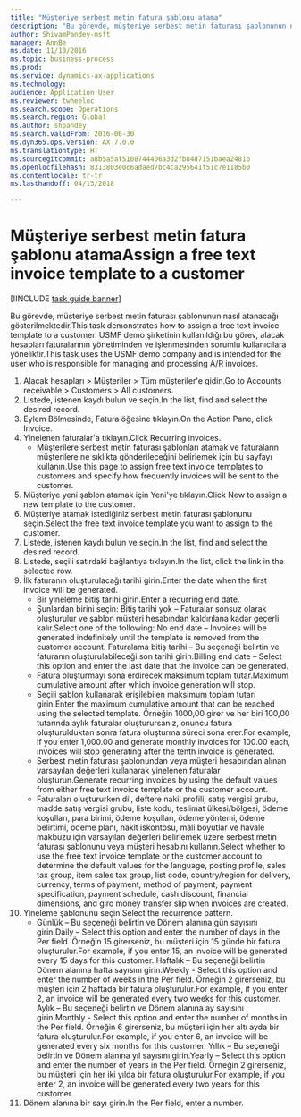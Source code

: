 ```yaml
--- 
title: "Müşteriye serbest metin fatura şablonu atama"
description: "Bu görevde, müşteriye serbest metin faturası şablonunun nasıl atanacağı gösterilmektedir."
author: ShivamPandey-msft
manager: AnnBe
ms.date: 11/10/2016
ms.topic: business-process
ms.prod: 
ms.service: dynamics-ax-applications
ms.technology: 
audience: Application User
ms.reviewer: twheeloc
ms.search.scope: Operations
ms.search.region: Global
ms.author: shpandey
ms.search.validFrom: 2016-06-30
ms.dyn365.ops.version: AX 7.0.0
ms.translationtype: HT
ms.sourcegitcommit: a8b5a5af5108744406a3d2fb84d7151baea2481b
ms.openlocfilehash: 8313803e0c6adaed7bc4ca295641f51c7e1185b0
ms.contentlocale: tr-tr
ms.lasthandoff: 04/13/2018

---
```

# <a name="assign-a-free-text-invoice-template-to-a-customer"></a><span data-ttu-id="f673d-103">Müşteriye serbest metin fatura şablonu atama</span><span class="sxs-lookup"><span data-stu-id="f673d-103">Assign a free text invoice template to a customer</span></span>

[!INCLUDE [task guide banner](../../includes/task-guide-banner.md)]

<span data-ttu-id="f673d-104">Bu görevde, müşteriye serbest metin faturası şablonunun nasıl atanacağı gösterilmektedir.</span><span class="sxs-lookup"><span data-stu-id="f673d-104">This task demonstrates how to assign a free text invoice template to a customer.</span></span> <span data-ttu-id="f673d-105">USMF demo şirketinin kullanıldığı bu görev, alacak hesapları faturalarının yönetiminden ve işlenmesinden sorumlu kullanıcılara yöneliktir.</span><span class="sxs-lookup"><span data-stu-id="f673d-105">This task uses the USMF demo company and is intended for the user who is responsible for managing and processing A/R invoices.</span></span>

1. <span data-ttu-id="f673d-106">Alacak hesapları > Müşteriler > Tüm müşteriler'e gidin.</span><span class="sxs-lookup"><span data-stu-id="f673d-106">Go to Accounts receivable > Customers > All customers.</span></span>
2. <span data-ttu-id="f673d-107">Listede, istenen kaydı bulun ve seçin.</span><span class="sxs-lookup"><span data-stu-id="f673d-107">In the list, find and select the desired record.</span></span>
3. <span data-ttu-id="f673d-108">Eylem Bölmesinde, Fatura öğesine tıklayın.</span><span class="sxs-lookup"><span data-stu-id="f673d-108">On the Action Pane, click Invoice.</span></span>
4. <span data-ttu-id="f673d-109">Yinelenen faturalar'a tıklayın.</span><span class="sxs-lookup"><span data-stu-id="f673d-109">Click Recurring invoices.</span></span>
    * <span data-ttu-id="f673d-110">Müşterilere serbest metin faturası şablonları atamak ve faturaların müşterilere ne sıklıkta gönderileceğini belirlemek için bu sayfayı kullanın.</span><span class="sxs-lookup"><span data-stu-id="f673d-110">Use this page to assign free text invoice templates to customers and specify how frequently invoices will be sent to the customer.</span></span>  
5. <span data-ttu-id="f673d-111">Müşteriye yeni şablon atamak için Yeni'ye tıklayın.</span><span class="sxs-lookup"><span data-stu-id="f673d-111">Click New to assign a new template to the customer.</span></span>
6. <span data-ttu-id="f673d-112">Müşteriye atamak istediğiniz serbest metin faturası şablonunu seçin.</span><span class="sxs-lookup"><span data-stu-id="f673d-112">Select the free text invoice template you want to assign to the customer.</span></span>
7. <span data-ttu-id="f673d-113">Listede, istenen kaydı bulun ve seçin.</span><span class="sxs-lookup"><span data-stu-id="f673d-113">In the list, find and select the desired record.</span></span>
8. <span data-ttu-id="f673d-114">Listede, seçili satırdaki bağlantıya tıklayın.</span><span class="sxs-lookup"><span data-stu-id="f673d-114">In the list, click the link in the selected row.</span></span>
9. <span data-ttu-id="f673d-115">İlk faturanın oluşturulacağı tarihi girin.</span><span class="sxs-lookup"><span data-stu-id="f673d-115">Enter the date when the first invoice will be generated.</span></span>
    * <span data-ttu-id="f673d-116">Bir yineleme bitiş tarihi girin.</span><span class="sxs-lookup"><span data-stu-id="f673d-116">Enter a recurring end date.</span></span>  
    * <span data-ttu-id="f673d-117">Şunlardan birini seçin: Bitiş tarihi yok – Faturalar sonsuz olarak oluşturulur ve şablon müşteri hesabından kaldırılana kadar geçerli kalır.</span><span class="sxs-lookup"><span data-stu-id="f673d-117">Select one of the following: No end date – Invoices will be generated indefinitely until the template is removed from the customer account.</span></span>  <span data-ttu-id="f673d-118">Faturalama bitiş tarihi – Bu seçeneği belirtin ve faturanın oluşturulabileceği son tarihi girin.</span><span class="sxs-lookup"><span data-stu-id="f673d-118">Billing end date – Select this option and enter the last date that the invoice can be generated.</span></span>  
    * <span data-ttu-id="f673d-119">Fatura oluşturmayı sona erdirecek maksimum toplam tutar.</span><span class="sxs-lookup"><span data-stu-id="f673d-119">Maximum cumulative amount after which invoice generation will stop.</span></span>  
    * <span data-ttu-id="f673d-120">Seçili şablon kullanarak erişilebilen maksimum toplam tutarı girin.</span><span class="sxs-lookup"><span data-stu-id="f673d-120">Enter the maximum cumulative amount that can be reached using the selected template.</span></span> <span data-ttu-id="f673d-121">Örneğin 1000,00 girer ve her biri 100,00 tutarında aylık faturalar oluşturursanız, onuncu fatura oluşturulduktan sonra fatura oluşturma süreci sona erer.</span><span class="sxs-lookup"><span data-stu-id="f673d-121">For example, if you enter 1,000.00 and generate monthly invoices for 100.00 each, invoices will stop generating after the tenth invoice is generated.</span></span>  
    * <span data-ttu-id="f673d-122">Serbest metin faturası şablonundan veya müşteri hesabından alınan varsayılan değerleri kullanarak yinelenen faturalar oluşturun.</span><span class="sxs-lookup"><span data-stu-id="f673d-122">Generate recurring invoices by using the default values from either free text invoice template or the customer account.</span></span>  
    * <span data-ttu-id="f673d-123">Faturaları oluştururken dil, deftere nakil profili, satış vergisi grubu, madde satış vergisi grubu, liste kodu, teslimat ülkesi/bölgesi, ödeme koşulları, para birimi, ödeme koşulları, ödeme yöntemi, ödeme belirtimi, ödeme planı, nakit iskontosu, mali boyutlar ve havale makbuzu için varsayılan değerleri belirlemek üzere serbest metin faturası şablonunu veya müşteri hesabını kullanın.</span><span class="sxs-lookup"><span data-stu-id="f673d-123">Select whether to use the free text invoice template or the customer account to determine the default values for the language, posting profile, sales tax group, item sales tax group, list code, country/region for delivery, currency, terms of payment, method of payment, payment specification, payment schedule, cash discount, financial dimensions, and giro money transfer slip when invoices are created.</span></span>  
10. <span data-ttu-id="f673d-124">Yineleme şablonunu seçin.</span><span class="sxs-lookup"><span data-stu-id="f673d-124">Select the recurrence pattern.</span></span>
    * <span data-ttu-id="f673d-125">Günlük – Bu seçeneği belirtin ve Dönem alanına gün sayısını girin.</span><span class="sxs-lookup"><span data-stu-id="f673d-125">Daily – Select this option and enter the number of days in the Per field.</span></span> <span data-ttu-id="f673d-126">Örneğin 15 girerseniz, bu müşteri için 15 günde bir fatura oluşturulur.</span><span class="sxs-lookup"><span data-stu-id="f673d-126">For example, if you enter 15, an invoice will be generated every 15 days for this customer.</span></span>  <span data-ttu-id="f673d-127">Haftalık – Bu seçeneği belirtin Dönem alanına hafta sayısını girin.</span><span class="sxs-lookup"><span data-stu-id="f673d-127">Weekly - Select this option and enter the number of weeks in the Per field.</span></span> <span data-ttu-id="f673d-128">Örneğin 2 girerseniz, bu müşteri için 2 haftada bir fatura oluşturulur.</span><span class="sxs-lookup"><span data-stu-id="f673d-128">For example, if you enter 2, an invoice will be generated every two weeks for this customer.</span></span>  <span data-ttu-id="f673d-129">Aylık – Bu seçeneği belirtin ve Dönem alanına ay sayısını girin.</span><span class="sxs-lookup"><span data-stu-id="f673d-129">Monthly - Select this option and enter the number of months in the Per field.</span></span> <span data-ttu-id="f673d-130">Örneğin 6 girerseniz, bu müşteri için her altı ayda bir fatura oluşturulur.</span><span class="sxs-lookup"><span data-stu-id="f673d-130">For example, if you enter 6, an invoice will be generated every six months for this customer.</span></span>  <span data-ttu-id="f673d-131">Yıllık – Bu seçeneği belirtin ve Dönem alanına yıl sayısını girin.</span><span class="sxs-lookup"><span data-stu-id="f673d-131">Yearly – Select this option and enter the number of years in the Per field.</span></span> <span data-ttu-id="f673d-132">Örneğin 2 girerseniz, bu müşteri için her iki yılda bir fatura oluşturulur.</span><span class="sxs-lookup"><span data-stu-id="f673d-132">For example, if you enter 2, an invoice will be generated every two years for this customer.</span></span>  
11. <span data-ttu-id="f673d-133">Dönem alanına bir sayı girin.</span><span class="sxs-lookup"><span data-stu-id="f673d-133">In the Per field, enter a number.</span></span>


